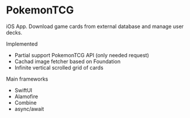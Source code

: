 # PokemonTCG
iOS App. Download game cards from external database and manage user decks.

Implemented
- Partial support PokemonTCG API (only needed request)
- Cachad image fetcher based on Foundation
- Infinite vertical scrolled grid of cards

Main frameworks
- SwiftUI
- Alamofire
- Combine
- async/await
